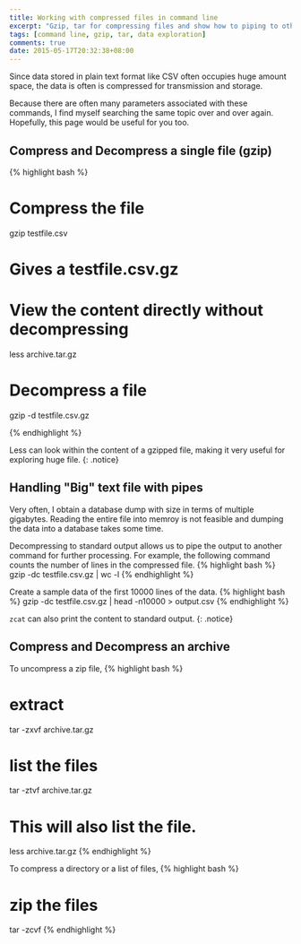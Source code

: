 ```yaml
---
title: Working with compressed files in command line
excerpt: "Gzip, tar for compressing files and show how to piping to other commands."
tags: [command line, gzip, tar, data exploration]
comments: true
date: 2015-05-17T20:32:38+08:00
---
```



Since data stored in plain text format like CSV often occupies huge amount space, the data is often is compressed for transmission and storage. 

Because there are often many parameters associated with these commands, I find myself searching the same topic over and over again.  Hopefully, this page would be useful for you too. 

## Compress and Decompress a single file (gzip)


{% highlight bash %}
# Compress the file 
gzip testfile.csv
# Gives a testfile.csv.gz

# View the content directly without decompressing
less archive.tar.gz

# Decompress a file 
gzip -d testfile.csv.gz

{% endhighlight %}

Less can look within the content of a gzipped file, making it very useful for exploring huge file. 
{: .notice}

## Handling "Big" text file with pipes
Very often, I obtain a database dump with size in terms of multiple gigabytes.  Reading the entire file into memroy is not feasible and dumping the data into a database takes some time.

Decompressing to standard output allows us to pipe the output to another command for further processing.   For example, the following command counts the number of lines in the compressed file. 
{% highlight bash %}
gzip -dc testfile.csv.gz | wc -l
{% endhighlight %}

Create a sample data of the first 10000 lines of the data. 
{% highlight bash %}
gzip -dc testfile.csv.gz | head -n10000 > output.csv
{% endhighlight %}

`zcat` can also print the content to standard output.
{: .notice}


## Compress and Decompress an archive 
To uncompress a zip file, 
{% highlight bash %}
# extract
tar -zxvf archive.tar.gz
# list the files
tar -ztvf archive.tar.gz
# This will also list the file.
less archive.tar.gz
{% endhighlight %}

To compress a directory or a list of files, 
{% highlight bash %}
# zip the files
tar -zcvf
{% endhighlight %}

